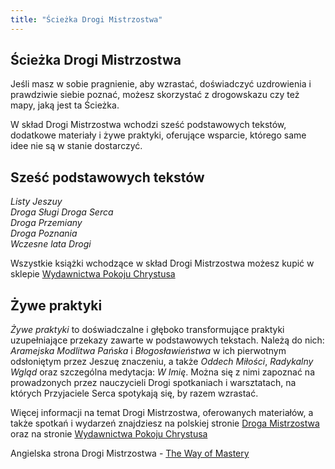 ```yaml
---
title: "Ścieżka Drogi Mistrzostwa"
---
```


## Ścieżka Drogi Mistrzostwa

Jeśli masz w sobie pragnienie, aby wzrastać, doświadczyć uzdrowienia i
prawdziwie siebie poznać, możesz skorzystać z drogowskazu czy też mapy,
jaką jest ta Ścieżka. 

W skład Drogi Mistrzostwa wchodzi sześć podstawowych tekstów, dodatkowe
materiały i żywe praktyki, oferujące wsparcie, którego same idee nie są
w stanie dostarczyć. 

## Sześć podstawowych tekstów

*Listy Jeszuy<br>
Droga Sługi
Droga Serca<br>
Droga Przemiany<br>
Droga Poznania<br>
Wczesne lata Drogi*

Wszystkie książki wchodzące w skład Drogi Mistrzostwa możesz kupić w
sklepie [Wydawnictwa Pokoju Chrystusa](https://pokojchrystusa.pl)

## Żywe praktyki

*Żywe praktyki* to doświadczalne i głęboko transformujące praktyki
uzupełniające przekazy zawarte w podstawowych tekstach. Należą do nich:
*Aramejska Modlitwa Pańska* i *Błogosławieństwa* w ich pierwotnym
odsłoniętym przez Jeszuę znaczeniu, a także *Oddech Miłości*, *Radykalny
Wgląd* oraz szczególna medytacja: *W Imię*. Można się z nimi zapoznać na
prowadzonych przez nauczycieli Drogi spotkaniach i warsztatach, na
których Przyjaciele Serca spotykają się, by razem wzrastać. 

Więcej informacji na temat Drogi Mistrzostwa, oferowanych materiałów, a
także spotkań i wydarzeń znajdziesz na polskiej stronie [Droga
Mistrzostwa](https://drogamistrzostwa.pl) oraz na stronie [Wydawnictwa
Pokoju Chrystusa](https://pokojchrystusa.pl)

Angielska strona Drogi Mistrzostwa - [The Way of
Mastery](https://www.wayofmastery.com) 

